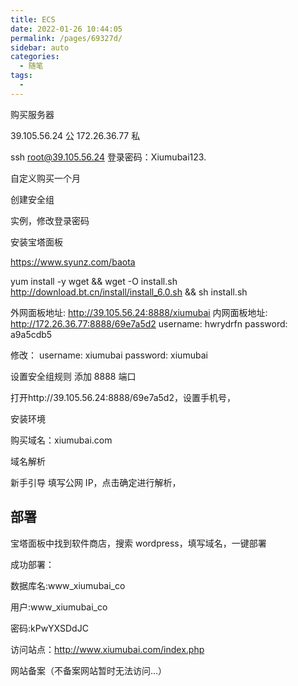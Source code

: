 ```yaml
---
title: ECS
date: 2022-01-26 10:44:05
permalink: /pages/69327d/
sidebar: auto
categories:
  - 随笔
tags:
  - 
---
```

购买服务器

39.105.56.24 公
172.26.36.77 私

ssh root@39.105.56.24
登录密码：Xiumubai123.

自定义购买一个月

创建安全组

实例，修改登录密码

安装宝塔面板

https://www.syunz.com/baota

yum install -y wget && wget -O install.sh http://download.bt.cn/install/install_6.0.sh && sh install.sh

外网面板地址: http://39.105.56.24:8888/xiumubai
内网面板地址: http://172.26.36.77:8888/69e7a5d2
username: hwrydrfn
password: a9a5cdb5

修改：
username: xiumubai
password: xiumubai

设置安全组规则 添加 8888 端口

打开http://39.105.56.24:8888/69e7a5d2，设置手机号，

安装环境

购买域名：xiumubai.com

域名解析

新手引导 填写公网 IP，点击确定进行解析，

## 部署

宝塔面板中找到软件商店，搜索 wordpress，填写域名，一键部署

成功部署：

数据库名:www_xiumubai_co

用户:www_xiumubai_co

密码:kPwYXSDdJC

访问站点：http://www.xiumubai.com/index.php

网站备案（不备案网站暂时无法访问…）

